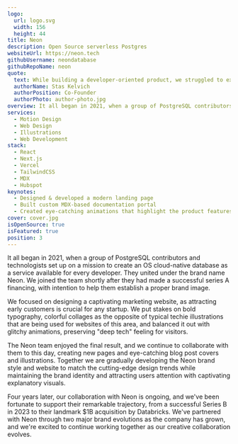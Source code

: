 ```yaml
---
logo:
  url: logo.svg
  width: 156
  height: 44
title: Neon
description: Open Source serverless Postgres
websiteUrl: https://neon.tech
githubUsername: neondatabase
githubRepoName: neon
quote:
  text: While building a developer-oriented product, we struggled to explain our needs to design agencies until we started with Pixel Point. Unlike others, Pixel Point quickly understood our product and target audience. Pixel Point delivered exceptional results in a short timeframe and became an extension of our dev and product teams, contributing to many areas without any communication bureaucracy
  authorName: Stas Kelvich
  authorPosition: Co-Founder
  authorPhoto: author-photo.jpg
overview: It all began in 2021, when a group of PostgreSQL contributors and technologists, united under the brand name Neon, set up on a mission to create an OS cloud-native database as a service available for every developer. They reached out asking for help establishing a brand image, and we eagerly joined the team.
services:
  - Motion Design
  - Web Design
  - Illustrations
  - Web Development
stack:
  - React
  - Next.js
  - Vercel
  - TailwindCSS
  - MDX
  - Hubspot
keynotes:
  - Designed & developed a modern landing page
  - Built custom MDX-based documentation portal
  - Created eye-catching animations that highlight the product features
cover: cover.jpg
isOpenSource: true
isFeatured: true
position: 3
---
```


It all began in 2021, when a group of PostgreSQL contributors and technologists set up on a mission to create an OS cloud-native database as a service available for every developer. They united under the brand name Neon. We joined the team shortly after they had made a successful series A financing, with intention to help them establish a proper brand image.

We focused on designing a captivating marketing website, as attracting early customers is crucial for any startup. We put stakes on bold typography, colorful collages as the opposite of typical techie illustrations that are being used for websites of this area, and balanced it out with glitchy animations, preserving "deep tech" feeling for visitors.

The Neon team enjoyed the final result, and we continue to collaborate with them to this day, creating new pages and eye-catching blog post covers and illustrations. Together we are gradually developing the Neon brand style and website to match the cutting-edge design trends while maintaining the brand identity and attracting users attention with captivating explanatory visuals.

Four years later, our collaboration with Neon is ongoing, and we've been fortunate to support their remarkable trajectory, from a successful Series B in 2023 to their landmark $1B acquisition by Databricks. We've partnered with Neon through two major brand evolutions as the company has grown, and we're excited to continue working together as our creative collaboration evolves.
